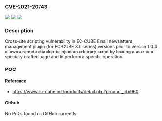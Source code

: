 ### [CVE-2021-20743](https://cve.mitre.org/cgi-bin/cvename.cgi?name=CVE-2021-20743)
![](https://img.shields.io/static/v1?label=Product&message=EC-CUBE%20Email%20newsletters%20management%20plugin%20(for%20EC-CUBE%203.0%20series)&color=blue)
![](https://img.shields.io/static/v1?label=Version&message=versions%20prior%20to%20version%201.0.4%20&color=brightgreen)
![](https://img.shields.io/static/v1?label=Vulnerability&message=Cross-site%20scripting&color=brightgreen)

### Description

Cross-site scripting vulnerability in EC-CUBE Email newsletters management plugin (for EC-CUBE 3.0 series) versions prior to version 1.0.4 allows a remote attacker to inject an arbitrary script by leading a user to a specially crafted page and to perform a specific operation.

### POC

#### Reference
- https://www.ec-cube.net/products/detail.php?product_id=960

#### Github
No PoCs found on GitHub currently.

